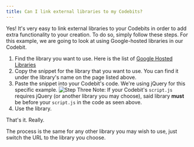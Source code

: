 ```yaml
---
title: Can I link external libraries to my Codebits?
---
```


Yes! It's very easy to link external libraries to your Codebits in order to add extra functionality to your creation. To do so, simply follow these steps.
For this example, we are going to look at using Google-hosted libraries in our Codebit.

1. Find the library you want to use. Here is the list of [Google Hosted Libraries](https://developers.google.com/speed/libraries/)
2. Copy the snippet for the library that you want to use. You can find it under the library's name on the page listed above.
3. Paste the snippet into your Codebit's code. We're using jQuery for this specific example.
    ![Step Three](http://raw.github.com/RyzacInc/help.codecademy.com/master/published/_assets/_img/how-to-linking-external-libraries-codebits_2.png)
    Note: If your Codebit's `script.js` requires jQuery (or another library you may choose), said library **must** be before your `script.js` in the code as seen above.
4. Use the library.

That's it. Really.

The process is the same for any other library you may wish to use, just switch the URL to the library you choose.